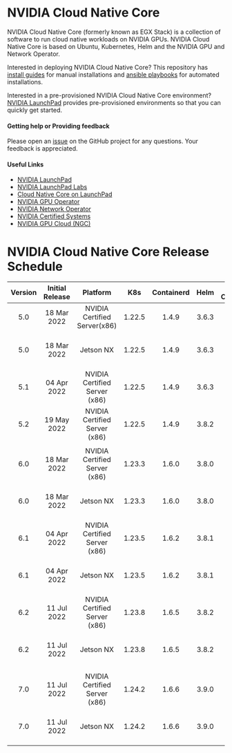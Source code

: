# NVIDIA Cloud Native Core 

NVIDIA Cloud Native Core (formerly known as EGX Stack) is a collection of software to run cloud native workloads on NVIDIA GPUs. NVIDIA Cloud Native Core is based on Ubuntu, Kubernetes, Helm and the NVIDIA GPU and Network Operator.

Interested in deploying NVIDIA Cloud Native Core? This repository has [install guides](https://github.com/NVIDIA/cloud-native-core/tree/master/install-guides) for manual installations and [ansible playbooks](https://github.com/NVIDIA/cloud-native-core/tree/master/playbooks) for automated installations.

Interested in a pre-provisioned NVIDIA Cloud Native Core environment? [NVIDIA LaunchPad](https://www.nvidia.com/en-us/data-center/launchpad/) provides pre-provisioned environments so that you can quickly get started.

#### Getting help or Providing feedback

Please open an [issue](https://github.com/NVIDIA/cloud-native-core/issues) on the GitHub project for any questions. Your feedback is appreciated.

#### Useful Links
- [NVIDIA LaunchPad](https://www.nvidia.com/en-us/data-center/launchpad/)
- [NVIDIA LaunchPad Labs](https://docs.nvidia.com/launchpad/index.html)
- [Cloud Native Core on LaunchPad](https://docs.nvidia.com/LaunchPad/developer-labs/overview.html)
- [NVIDIA GPU Operator](https://docs.nvidia.com/datacenter/cloud-native/gpu-operator/overview.html)
- [NVIDIA Network Operator](https://docs.nvidia.com/networking/display/COKAN10/Network+Operator)
- [NVIDIA Certified Systems](https://www.nvidia.com/en-us/data-center/products/certified-systems/)
- [NVIDIA GPU Cloud (NGC)](https://catalog.ngc.nvidia.com/)



# NVIDIA Cloud Native Core Release Schedule


| Version | Initial Release         | Platform                       | K8s    | Containerd | Helm  | GPU Operator | Network Operator | TRD Driver | OS    |
| :---:   |    :---:     | :---:                          | :---:  | :---:      | :---: | :---:        | :---:            | :---:      | :---: |
| 5.0     | 18 Mar 2022  | NVIDIA Certified Server(x86)   | 1.22.5 | 1.4.9      | 3.6.3 | 1.9.1        | 1.1.0            | 470.103.01 | Ubuntu 20.04 LTS  | 
| 5.0     | 18 Mar 2022   | Jetson NX                      | 1.22.5 | 1.4.9      | 3.6.3 | N/A          | N/A              | N/A        | JetPack 4.6.1 JetPack 4.5.1  | 
| 5.1     | 04 Apr 2022   | NVIDIA Certified Server (x86)  | 1.22.5 | 1.4.9      | 3.6.3 | 1.10.1       | 1.1.0            | 470.103.01 (including 470-signed)  | Ubuntu 20.04 LTS  | 
| 5.2     | 19 May 2022   | NVIDIA Certified Server (x86)  | 1.22.5 | 1.4.9      | 3.8.2 | 1.10.1       | 1.1.0            | 510.47.03 (including 470-signed) | Ubuntu 20.04 LTS  | 
|        |                |                                |        |            |       |              |                  |            |                 | 
| 6.0     | 18 Mar 2022   | NVIDIA Certified Server (x86)  | 1.23.3 | 1.6.0      | 3.8.0 | 1.9.1        | 1.1.0            | 510.47.03  | Ubuntu 20.04 LTS  | 
| 6.0     | 18 Mar 2022   | Jetson NX                      | 1.23.3 | 1.6.0      | 3.8.0 | N/A          | N/A              | N/A        | JetPack 4.6.1 JetPack 4.5.1  |
| 6.1     | 04 Apr 2022   | NVIDIA Certified Server (x86)  | 1.23.5 | 1.6.2      | 3.8.1 | 1.10.1       | 1.1.0            | 510.47.03 (including 510-signed)  | Ubuntu 20.04 LTS  |
| 6.1     | 04 Apr 2022   | Jetson NX                      | 1.23.5 | 1.6.2      | 3.8.1 | N/A          | N/A              | N/A        | JetPack 4.6.1 JetPack 4.5.1  |
| 6.2     | 11 Jul 2022   | NVIDIA Certified Server (x86)  | 1.23.8 | 1.6.5      | 3.8.2 | 1.11.0       | 1.2.0            | 515.48.07 (including 510-signed)  | Ubuntu 20.04 LTS  |
| 6.2     | 11 Jul 2022   | Jetson NX                      | 1.23.8 | 1.6.5      | 3.8.2 | N/A          | N/A              | N/A        | JetPack 5.0 JetPack 4.6.1  |
|        |                |                                |        |            |       |              |                  |            |                  | 
| 7.0     | 11 Jul 2022   | NVIDIA Certified Server (x86)  | 1.24.2 | 1.6.6      | 3.9.0 | 1.11.0       | 1.2.0            | 515.48.07 (including 510-signed)  | Ubuntu 22.04 LTS  |
| 7.0     | 11 Jul 2022   | Jetson NX                      | 1.24.2 | 1.6.6      | 3.9.0 | N/A          | N/A              | N/A        | JetPack 5.0 JetPack 4.6.1  |
